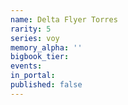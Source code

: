 ```yaml
---
name: Delta Flyer Torres
rarity: 5
series: voy
memory_alpha: ''
bigbook_tier:
events:
in_portal:
published: false
---
```


